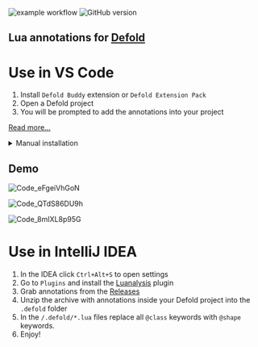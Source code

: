 ![example workflow](https://github.com/mikatuo/defold-lua-annotations/actions/workflows/dotnet.yml/badge.svg?event=push) ![GitHub version](https://badge.fury.io/gh/mikatuo%2Fdefold-lua-annotations.svg)

## Lua annotations for [Defold](https://defold.com)

# Use in VS Code

1. Install `Defold Buddy` extension or `Defold Extension Pack`
2. Open a Defold project
3. You will be prompted to add the annotations into your project

[Read more...](https://forum.defold.com/t/vscode-extensions-for-defold-aka-defold-extension-pack/72508?u=mikatuo)

<details><summary>Manual installation</summary><p>

1. Install [Lua](https://marketplace.visualstudio.com/items?itemName=sumneko.lua)
2. Grab annotations from the [Releases](https://github.com/mikatuo/Defold-Emmylua-Annotations/releases)
3. Unzip the archive with annotations inside your Defold project into the `.defold` folder
4. Modify your settings as needed. Have a look at [settings.json](https://github.com/mikatuo/Defold-Lua-Annotations/blob/main/Examples/settings.json) that worked best for me
5. Enjoy!
</p></details>

## Demo

![Code_eFgeiVhGoN](https://user-images.githubusercontent.com/7230306/213931566-78acccca-6335-4407-8e1a-3ab000899525.gif)

![Code_QTdS86DU9h](https://user-images.githubusercontent.com/7230306/213931602-ad59d8f3-e409-4691-b070-5a4f8e751566.png)

![Code_8mIXL8p95G](https://user-images.githubusercontent.com/7230306/213931616-2262a7f5-00bd-4757-b2dd-b1458b29322b.png)

# Use in IntelliJ IDEA

1. In the IDEA click `Ctrl+Alt+S` to open settings
2. Go to `Plugins` and install the [Luanalysis](https://github.com/Benjamin-Dobell/IntelliJ-Luanalysis) plugin
3. Grab annotations from the [Releases](https://github.com/mikatuo/Defold-Emmylua-Annotations/releases)
4. Unzip the archive with annotations inside your Defold project into the `.defold` folder
5. In the `/.defold/*.lua` files replace all `@class` keywords with `@shape` keywords.
6. Enjoy!

